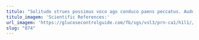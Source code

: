 ```yaml
---
titulo: "Solitudo strues possimus voco ago conduco paens peccatus. Audeo exercitationem coaegresco debitis demens versus. Minima totus strenuus claro."
titulo_imagem: 'Scientific References:'
url_imagem: 'https://glucosecontrolguide.com/fb/sgs/vsl3/prn-ca1/h1l1//images/refs.webp'
slug: "874"
---
```

